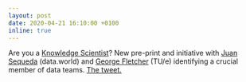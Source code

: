 ```yaml
---
layout: post
date: 2020-04-21 16:10:00 +0100
inline: true
---
```


Are you a [Knowledge Scientist](https://www.knowledgescientist.org)? New pre-print and initiative with [Juan Sequeda](http://www.juansequeda.com) (data.world) and [George Fletcher](https://www.win.tue.nl/~gfletche/) (TU/e) identifying a crucial member of data teams. [The tweet.](https://twitter.com/juansequeda/status/1252601837200592896)
